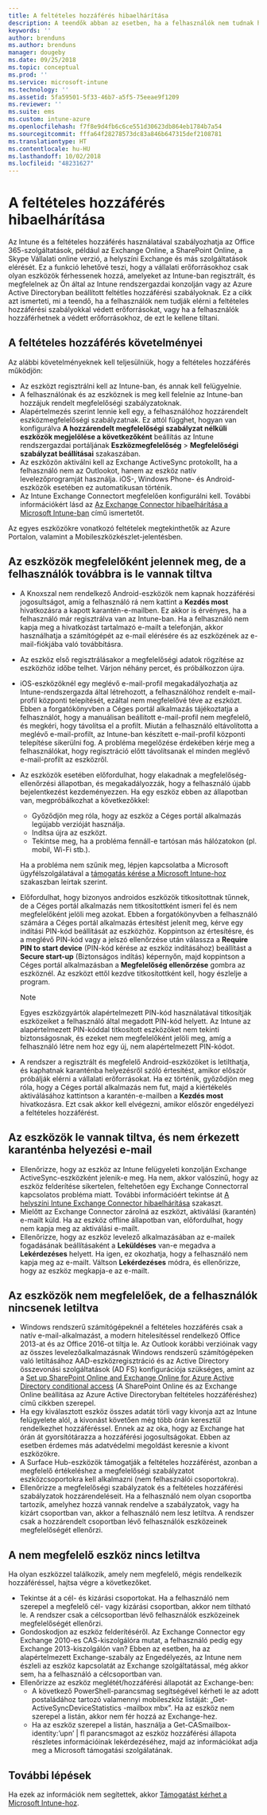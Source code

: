 ```yaml
---
title: A feltételes hozzáférés hibaelhárítása
description: A teendők abban az esetben, ha a felhasználók nem tudnak hozzáférni az erőforrásokhoz az Intune feltételes hozzáférésével.
keywords: ''
author: brenduns
ms.author: brenduns
manager: dougeby
ms.date: 09/25/2018
ms.topic: conceptual
ms.prod: ''
ms.service: microsoft-intune
ms.technology: ''
ms.assetid: 5fa59501-5f33-46b7-a5f5-75eeae9f1209
ms.reviewer: ''
ms.suite: ems
ms.custom: intune-azure
ms.openlocfilehash: f7f8e9d4fb6c6ce551d30623db864eb1784b7a54
ms.sourcegitcommit: fffa64f28278573dc83a846b647315def2108781
ms.translationtype: HT
ms.contentlocale: hu-HU
ms.lasthandoff: 10/02/2018
ms.locfileid: "48231627"
---
```

# <a name="troubleshoot-conditional-access"></a>A feltételes hozzáférés hibaelhárítása

Az Intune és a feltételes hozzáférés használatával szabályozhatja az Office 365-szolgáltatások, például az Exchange Online, a SharePoint Online, a Skype Vállalati online verzió, a helyszíni Exchange és más szolgáltatások elérését. Ez a funkció lehetővé teszi, hogy a vállalati erőforrásokhoz csak olyan eszközök férhessenek hozzá, amelyeket az Intune-ban regisztrált, és megfelelnek az Ön által az Intune rendszergazdai konzolján vagy az Azure Active Directoryban beállított feltétles hozzáférési szabályoknak. Ez a cikk azt ismerteti, mi a teendő, ha a felhasználók nem tudják elérni a feltételes hozzáférési szabályokkal védett erőforrásokat, vagy ha a felhasználók hozzáférhetnek a védett erőforrásokhoz, de ezt le kellene tiltani.

## <a name="requirements-for-conditional-access"></a>A feltételes hozzáférés követelményei

Az alábbi követelményeknek kell teljesülniük, hogy a feltételes hozzáférés működjön:

- Az eszközt regisztrálni kell az Intune-ban, és annak kell felügyelnie.
- A felhasználónak és az eszköznek is meg kell felelnie az Intune-ban hozzájuk rendelt megfelelőségi szabályzatoknak.
- Alapértelmezés szerint lennie kell egy, a felhasználóhoz hozzárendelt eszközmegfelelőségi szabályzatnak. Ez attól függhet, hogyan van konfigurálva **A hozzárendelt megfelelőségi szabályzat nélküli eszközök megjelölése a következőként** beállítás az Intune rendszergazdai portáljának **Eszközmegfelelőség** > **Megfelelőségi szabályzat beállításai** szakaszában.
-   Az eszközön aktiválni kell az Exchange ActiveSync protokollt, ha a felhasználó nem az Outlookot, hanem az eszköz natív levelezőprogramját használja. iOS-, Windows Phone- és Android-eszközök esetében ez automatikusan történik.
-   Az Intune Exchange Connectort megfelelően konfigurálni kell. További információkért lásd az [Az Exchange Connector hibaelhárítása a Microsoft Intune-ban](troubleshoot-exchange-connector.md) című ismertetőt.

Az egyes eszközökre vonatkozó feltételek megtekinthetők az Azure Portalon, valamint a Mobileszközkészlet-jelentésben.

## <a name="devices-appear-compliant-but-users-are-still-blocked"></a>Az eszközök megfelelőként jelennek meg, de a felhasználók továbbra is le vannak tiltva

- A Knoxszal nem rendelkező Android-eszközök nem kapnak hozzáférési jogosultságot, amíg a felhasználó rá nem kattint a **Kezdés most** hivatkozásra a kapott karantén-e-mailben. Ez akkor is érvényes, ha a felhasználó már regisztrálva van az Intune-ban. Ha a felhasználó nem kapja meg a hivatkozást tartalmazó e-mailt a telefonján, akkor használhatja a számítógépét az e-mail elérésére és az eszközének az e-mail-fiókjába való továbbításra.
- Az eszköz első regisztrálásakor a megfelelőségi adatok rögzítése az eszközhöz időbe telhet. Várjon néhány percet, és próbálkozzon újra.
- iOS-eszközöknél egy meglévő e-mail-profil megakadályozhatja az Intune-rendszergazda által létrehozott, a felhasználóhoz rendelt e-mail-profil központi telepítését, ezáltal nem megfelelővé téve az eszközt. Ebben a forgatókönyvben a Céges portál alkalmazás tájékoztatja a felhasználót, hogy a manuálisan beállított e-mail-profil nem megfelelő, és megkéri, hogy távolítsa el a profilt. Miután a felhasználó eltávolította a meglévő e-mail-profilt, az Intune-ban készített e-mail-profil központi telepítése sikerülni fog. A probléma megelőzése érdekében kérje meg a felhasználókat, hogy regisztráció előtt távolítsanak el minden meglévő e-mail-profilt az eszközről.
- Az eszközök esetében előfordulhat, hogy elakadnak a megfelelőség-ellenőrzési állapotban, és megakadályozzák, hogy a felhasználó újabb bejelentkezést kezdeményezzen. Ha egy eszköz ebben az állapotban van, megpróbálkozhat a következőkkel:
  - Győződjön meg róla, hogy az eszköz a Céges portál alkalmazás legújabb verzióját használja.
  - Indítsa újra az eszközt.
  - Tekintse meg, ha a probléma fennáll-e tartósan más hálózatokon (pl. mobil, Wi-Fi stb.).

  Ha a probléma nem szűnik meg, lépjen kapcsolatba a Microsoft ügyfélszolgálatával a [támogatás kérése a Microsoft Intune-hoz](get-support.md) szakaszban leírtak szerint.
- Előfordulhat, hogy bizonyos androidos eszközök titkosítottnak tűnnek, de a Céges portál alkalmazás nem titkosítottként ismeri fel és nem megfelelőként jelöli meg azokat. Ebben a forgatókönyvben a felhasználó számára a Céges portál alkalmazás értesítést jelenít meg, kérve egy indítási PIN-kód beállítását az eszközhöz. Koppintson az értesítésre, és a meglévő PIN-kód vagy a jelszó ellenőrzése után válassza a **Require PIN to start device** (PIN-kód kérése az eszköz indításához) beállítást a **Secure start-up** (Biztonságos indítás) képernyőn, majd koppintson a Céges portál alkalmazásban a **Megfelelőség ellenőrzése** gombra az eszköznél. Az eszközt ettől kezdve titkosítottként kell, hogy észlelje a program. 
  > [!NOTE]
  > Egyes eszközgyártók alapértelmezett PIN-kód használatával titkosítják eszközeiket a felhasználó által megadott PIN-kód helyett. Az Intune az alapértelmezett PIN-kóddal titkosított eszközöket nem tekinti biztonságosnak, és ezeket nem megfelelőként jelöli meg, amíg a felhasználó létre nem hoz egy új, nem alapértelmezett PIN-kódot.
- A rendszer a regisztrált és megfelelő Android-eszközöket is letilthatja, és kaphatnak karanténba helyezésről szóló értesítést, amikor először próbálják elérni a vállalati erőforrásokat. Ha ez történik, győződjön meg róla, hogy a Céges portál alkalmazás nem fut, majd a kiértékelés aktiválásához kattintson a karantén-e-mailben a **Kezdés most** hivatkozásra. Ezt csak akkor kell elvégezni, amikor először engedélyezi a feltételes hozzáférést.

## <a name="devices-are-blocked-and-no-quarantine-email-is-received"></a>Az eszközök le vannak tiltva, és nem érkezett karanténba helyezési e-mail

- Ellenőrizze, hogy az eszköz az Intune felügyeleti konzolján Exchange ActiveSync-eszközként jelenik-e meg. Ha nem, akkor valószínű, hogy az eszköz felderítése sikertelen, feltehetően egy Exchange Connectorral kapcsolatos probléma miatt. További információért tekintse át [A helyszíni Intune Exchange Connector hibaelhárítása](troubleshoot-exchange-connector.md) szakaszt.
- Mielőtt az Exchange Connector zárolná az eszközt, aktiválási (karantén) e-mailt küld. Ha az eszköz offline állapotban van, előfordulhat, hogy nem kapja meg az aktiválási e-mailt. 
- Ellenőrizze, hogy az eszköz levelező alkalmazásában az e-mailek fogadásának beállításaként a **Leküldéses** van-e megadva a **Lekérdezéses** helyett. Ha igen, ez okozhatja, hogy a felhasználó nem kapja meg az e-mailt. Váltson **Lekérdezéses** módra, és ellenőrizze, hogy az eszköz megkapja-e az e-mailt.

## <a name="devices-are-noncompliant-but-users-are-not-blocked"></a>Az eszközök nem megfelelőek, de a felhasználók nincsenek letiltva

- Windows rendszerű számítógépeknél a feltételes hozzáférés csak a natív e-mail-alkalmazást, a modern hitelesítéssel rendelkező Office 2013-at és az Office 2016-ot tiltja le. Az Outlook korábbi verzióinak vagy az összes levelezőalkalmazásnak Windows rendszerű számítógépeken való letiltásához AAD-eszközregisztráció és az Active Directory összevonási szolgáltatások (AD FS) konfigurációja szükséges, amint az a [Set up SharePoint Online and Exchange Online for Azure Active Directory conditional access](https://docs.microsoft.com/azure/active-directory/active-directory-conditional-access-no-modern-authentication) (A SharePoint Online és az Exchange Online beállítása az Azure Active Directoryban feltételes hozzáféréshez) című cikkben szerepel. 
- Ha egy kiválasztott eszköz összes adatát törli vagy kivonja azt az Intune felügyelete alól, a kivonást követően még több órán keresztül rendelkezhet hozzáféréssel. Ennek az az oka, hogy az Exchange hat órán át gyorsítótárazza a hozzáférési jogosultságokat. Ebben az esetben érdemes más adatvédelmi megoldást keresnie a kivont eszközökre.
- A Surface Hub-eszközök támogatják a feltételes hozzáférést, azonban a megfelelő értékeléshez a megfelelőségi szabályzatot eszközcsoportokra kell alkalmazni (nem felhasználói csoportokra).
- Ellenőrizze a megfelelőségi szabályzatok és a feltételes hozzáférési szabályzatok hozzárendeléseit. Ha a felhasználó nem olyan csoportba tartozik, amelyhez hozzá vannak rendelve a szabályzatok, vagy ha kizárt csoportban van, akkor a felhasználó nem lesz letiltva. A rendszer csak a hozzárendelt csoportban lévő felhasználók eszközeinek megfelelőségét ellenőrzi.

## <a name="noncompliant-device-is-not-blocked"></a>A nem megfelelő eszköz nincs letiltva

Ha olyan eszközzel találkozik, amely nem megfelelő, mégis rendelkezik hozzáféréssel, hajtsa végre a következőket.
- Tekintse át a cél- és kizárási csoportokat. Ha a felhasználó nem szerepel a megfelelő cél- vagy kizárási csoportban, akkor nem tiltható le. A rendszer csak a célcsoportban lévő felhasználók eszközeinek megfelelőségét ellenőrzi.
- Gondoskodjon az eszköz felderítéséről. Az Exchange Connector egy Exchange 2010-es CAS-kiszolgálóra mutat, a felhasználó pedig egy Exchange 2013-kiszolgálón van? Ebben az esetben, ha az alapértelmezett Exchange-szabály az Engedélyezés, az Intune nem észleli az eszköz kapcsolatát az Exchange szolgáltatással, még akkor sem, ha a felhasználó a célcsoportban van.
- Ellenőrizze az eszköz meglétét/hozzáférési állapotát az Exchange-ben:
  - A következő PowerShell-parancsmag segítségével kérheti le az adott postaládához tartozó valamennyi mobileszköz listáját: „Get-ActiveSyncDeviceStatistics -mailbox mbx”. Ha az eszköz nem szerepel a listán, akkor nem fér hozzá az Exchange-hez.
  - Ha az eszköz szerepel a listán, használja a Get-CASmailbox-identity:’upn’ | fl parancsmagot az eszköz hozzáférési állapota részletes információinak lekérdezéséhez, majd az információkat adja meg a Microsoft támogatási szolgálatának.

## <a name="next-steps"></a>További lépések
Ha ezek az információk nem segítettek, akkor [Támogatást kérhet a Microsoft Intune-hoz](get-support.md).
